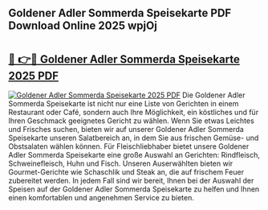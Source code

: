 ## Goldener Adler Sommerda Speisekarte PDF Download Online 2025 wpjOj

# <h2><a href="http://gcb6he.nevu.top/?p=Goldener+Adler+Sommerda+Speisekarte">🔗 👉🔴 Goldener Adler Sommerda Speisekarte 2025 PDF</a></h2>

[![Goldener Adler Sommerda Speisekarte 2025 PDF](https://i.imgur.com/dBaPXMq.png)](http://gcb6he.nevu.top/?p=Goldener+Adler+Sommerda+Speisekarte)
Die Goldener Adler Sommerda Speisekarte ist nicht nur eine Liste von Gerichten in einem Restaurant oder Café, sondern auch Ihre Möglichkeit, ein köstliches und für Ihren Geschmack geeignetes Gericht zu wählen. Wenn Sie etwas Leichtes und Frisches suchen, bieten wir auf unserer Goldener Adler Sommerda Speisekarte unseren Salatbereich an, in dem Sie aus frischen Gemüse- und Obstsalaten wählen können. Für Fleischliebhaber bietet unsere Goldener Adler Sommerda Speisekarte eine große Auswahl an Gerichten: Rindfleisch, Schweinefleisch, Huhn und Fisch. Unseren Auserwählten bieten wir Gourmet-Gerichte wie Schaschlik und Steak an, die auf frischem Feuer zubereitet werden. In jedem Fall sind wir bereit, Ihnen bei der Auswahl der Speisen auf der Goldener Adler Sommerda Speisekarte zu helfen und Ihnen einen komfortablen und angenehmen Service zu bieten.
